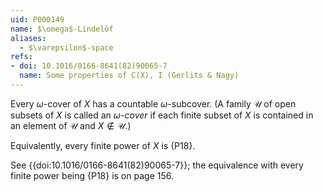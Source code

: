 ```yaml
---
uid: P000149
name: $\omega$-Lindelöf
aliases:
  - $\varepsilon$-space
refs:
- doi: 10.1016/0166-8641(82)90065-7
  name: Some properties of C(X), I (Gerlits & Nagy)
---
```


Every $\omega$-cover of $X$ has a countable $\omega$-subcover.  (A family $\mathcal U$ of open subsets of $X$ is called an *$\omega$-cover* if each finite subset of $X$ is contained in an element of $\mathcal U$ and $X \notin \mathcal U$.)

Equivalently, every finite power of $X$ is {P18}.

See {{doi:10.1016/0166-8641(82)90065-7}}; the equivalence with every finite power being {P18} is on page 156.
